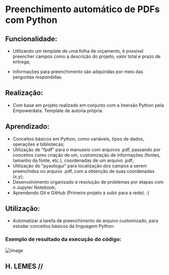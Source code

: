 
# Preenchimento automático de PDFs com Python

## Funcionalidade:

  - Utilizando um template de uma folha de orçamento, é possível preencher campos como a descrição do projeto, valor total e prazo de entrega;

  - Informações para preenchimento são adquiridas por meio das perguntas respondidas.

## Realização:

  - Com base em projeto realizado em conjunto com a Imersão Python pela Empowerdata. Template de autoria própria.

 ## Aprendizado:

  - Conceitos básicos em Python, como variáveis, tipos de dados, operações e bibliotecas;
  - Utilização de "fpdf" para o manuseio com arquivos .pdf, passando por conceitos como criação de um, customização de informações (fontes, tamanho da fonte, etc.), coordenadas de um arquivo .pdf;
  - Utilização do "pyautogui" para localização dos campos a serem preenchidos no arquivo .pdf, com a obtenção de suas coordenadas (x,y);
  - Desenvolvimento organizado e resolução de problemas por etapas com o Jupyter Notebook;
  - Aprendendo Git e GitHub (Primeiro projeto a subir para a rede). :) 

## Utilização:
  - Automatizar a tarefa de preenchimento de arquivo customizado, para estudar conceitos básicos da linguagem Python.


### Exemplo de resultado da execução do código:
![image](https://github.com/user-attachments/assets/40066aaa-bced-4196-b03c-51fe774cb63d)


## H. LEMES // 
